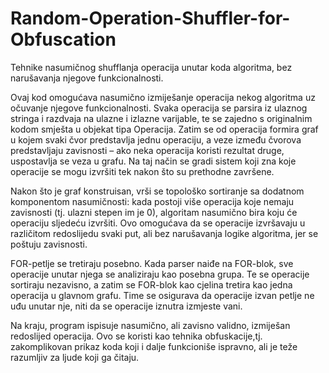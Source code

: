 # Random-Operation-Shuffler-for-Obfuscation
Tehnike nasumičnog shufflanja operacija unutar koda algoritma, bez narušavanja njegove funkcionalnosti.

Ovaj kod omogućava nasumično izmiješanje operacija nekog algoritma uz očuvanje njegove funkcionalnosti. Svaka operacija se parsira iz ulaznog stringa i razdvaja na ulazne i izlazne varijable, te se zajedno s originalnim kodom smješta u objekat tipa Operacija. Zatim se od operacija formira graf u kojem svaki čvor predstavlja jednu operaciju, a veze između čvorova predstavljaju zavisnosti – ako neka operacija koristi rezultat druge, uspostavlja se veza u grafu. Na taj način se gradi sistem koji zna koje operacije se mogu izvršiti tek nakon što su prethodne završene.

Nakon što je graf konstruisan, vrši se topološko sortiranje sa dodatnom komponentom nasumičnosti: kada postoji više operacija koje nemaju zavisnosti (tj. ulazni stepen im je 0), algoritam nasumično bira koju će operaciju sljedeću izvršiti. Ovo omogućava da se operacije izvršavaju u različitom redoslijedu svaki put, ali bez narušavanja logike algoritma, jer se poštuju zavisnosti.

FOR-petlje se tretiraju posebno. Kada parser naiđe na FOR-blok, sve operacije unutar njega se analiziraju kao posebna grupa. Te se operacije sortiraju nezavisno, a zatim se FOR-blok kao cjelina tretira kao jedna operacija u glavnom grafu. Time se osigurava da operacije izvan petlje ne uđu unutar nje, niti da se operacije iznutra izmjeste vani.

Na kraju, program ispisuje nasumično, ali zavisno validno, izmiješan redoslijed operacija. Ovo se koristi kao tehnika obfuskacije,tj. zakomplikovan prikaz koda koji i dalje funkcioniše ispravno, ali je teže razumljiv za ljude koji ga čitaju.
